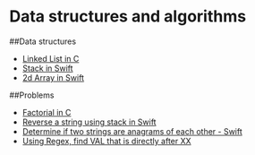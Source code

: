 # Data structures and algorithms
  
##Data structures
- [Linked List in C](https://github.com/ayunav/DataStructuresAndAlgorithms/tree/master/DataStructures/LinkedListInC)
- [Stack in Swift](https://github.com/ayunav/DataStructuresAndAlgorithms/tree/master/DataStructures/StackSwift.playground)
- [2d Array in Swift](https://github.com/ayunav/DataStructuresAndAlgorithms/tree/master/DataStructures/2dArraySwift.playground)


##Problems 
- [Factorial in C](https://github.com/ayunav/DataStructuresAndAlgorithms/tree/master/Problems/FactorialC)
- [Reverse a string using stack in Swift](https://github.com/ayunav/DataStructuresAndAlgorithms/tree/master/Problems/ReverseStringUsingStackInSwift.playground)
- [Determine if two strings are anagrams of each other - Swift](https://github.com/ayunav/DataStructuresAndAlgorithms/tree/master/Problems/StringAnagramInSwift.playground)
- [Using Regex, find VAL that is directly after XX](https://github.com/ayunav/DataStructuresAndAlgorithms/tree/master/Problems/VAL_after_XX.playground)
